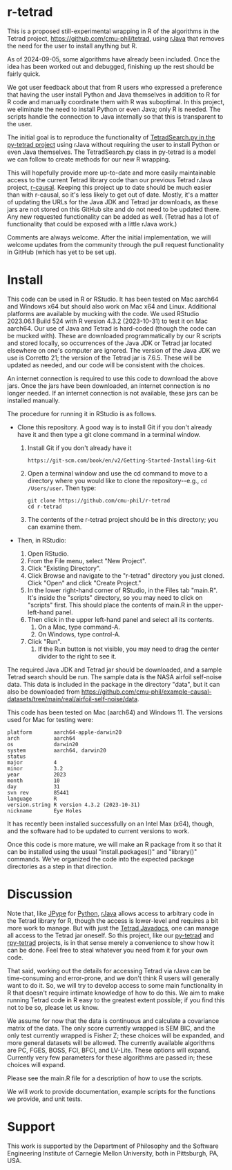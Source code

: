 # r-tetrad

This is a proposed still-experimental wrapping in R of the algorithms in the Tetrad project, https://github.com/cmu-phil/tetrad, using [rJava](https://rdrr.io/cran/rJava/man/) that removes the need for the user to install anything but R.

As of 2024-09-05, some algorithms have already been included. Once the idea has been worked out and debugged, finishing up the rest should be fairly quick.

We got user feedback about that from R users who expressed a preference that having the user install Python and Java themselves in addition to R for R code and manually coordinate them with R was suboptimal. In this project, we eliminate the need to install Python or even Java; only R is needed. The scripts handle the connection to Java internally so that this is transparent to the user. 

The initial goal is to reproduce the functionality of [TetradSearch.py in the py-tetrad project](https://github.com/cmu-phil/py-tetrad/blob/main/pytetrad/tools/TetradSearch.py) using rJava without requiring the user to install Python or even Java themselves. The TetradSearch.py class in py-tetrad is a model we can follow to create methods for our new R wrapping.

This will hopefully provide more up-to-date and more easily maintainable access to the current Tetrad library code than our previous Tetrad rJava project, [r-causal](https://github.com/bd2kccd/r-causal). Keeping this project up to date should be much easier than with r-causal, so it's less likely to get out of date. Mostly, it's a matter of updating the URLs for the Java JDK and Tetrad jar downloads, as these jars are not stored on this GitHub site and do not need to be updated there. Any new requested functionality can be added as well. (Tetrad has a lot of functionality that could be exposed with a little rJava work.)

Comments are always welcome. After the initial implementation, we will welcome updates from the community through the pull request functionality in GitHub (which has yet to be set up).

# Install

This code can be used in R or RStudio. It has been tested on Mac aarch64 and Windows x64 but should also work on Mac x64 and Linux. Additional platforms are available by mucking with the code. We used RStudio 2023.06.1 Build 524 with R version 4.3.2 (2023-10-31) to test it on Mac aarch64. Our use of Java and Tetrad is hard-coded (though the code can be mucked with). These are downloaded programmatically by our R scripts and stored locally, so occurrences of the Java JDK or Tetrad jar located elsewhere on one's computer are ignored. The version of the Java JDK we use is Corretto 21; the version of the Tetrad jar is 7.6.5. These will be updated as needed, and our code will be consistent with the choices.

An internet connection is required to use this code to download the above jars. Once the jars have been downloaded, an internet connection is no longer needed. If an internet connection is not available, these jars can be installed manually.

The procedure for running it in RStudio is as follows.

* Clone this repository. A good way is to install Git if you don't already have it and then type a git clone command in a terminal window.
    1. Install Git if you don't already have it
        ```
        https://git-scm.com/book/en/v2/Getting-Started-Installing-Git
        ```
    1. Open a terminal window and use the cd command to move to a directory where you would like to clone the repository--e.g., `cd /Users/user`. Then type:
       ```
       git clone https://github.com/cmu-phil/r-tetrad
       cd r-tetrad
       ```
    1. The contents of the r-tetrad project should be in this directory; you can examine them.

* Then, in RStudio:
    1. Open RStudio.
    1. From the File menu, select "New Project".
    1. Click "Existing Directory".
    1. Click Browse and navigate to the "r-tetrad" directory you just cloned. Click "Open" and click "Create Project."
    1. In the lower right-hand corner of RStudio, in the Files tab "main.R". It's inside the "scripts" directory, so you may need to click on "scripts" first. This should place the contents of main.R in the upper-left-hand panel.
    1. Then click in the upper left-hand panel and select all its contents.
        1. On a Mac, type command-A.
        2. On Windows, type control-A.
    1. Click "Run".
        1. If the Run button is not visible, you may need to drag the center divider to the right to see it.

The required Java JDK and Tetrad jar should be downloaded, and a sample Tetrad search should be run. The sample data is the NASA airfoil self-noise data. This data is included in the package in the directory "data", but it can also be downloaded from https://github.com/cmu-phil/example-causal-datasets/tree/main/real/airfoil-self-noise/data.

This code has been tested on Mac (aarch64) and Windows 11. The versions used for Mac for testing were:

```
platform       aarch64-apple-darwin20      
arch           aarch64                     
os             darwin20                    
system         aarch64, darwin20           
status                                     
major          4                           
minor          3.2                         
year           2023                        
month          10                          
day            31                          
svn rev        85441                       
language       R                           
version.string R version 4.3.2 (2023-10-31)
nickname       Eye Holes
```

It has recently been installed successfully on an Intel Max (x64), though, and the software had to be updated to current versions to work.

Once this code is more mature, we will make an R package from it so that it can be installed using the usual "install.packages()" and "library()" commands. We've organized the code into the expected package directories as a step in that direction.

# Discussion

Note that, like [JPype](https://jpype.readthedocs.io/en/latest/) for [Python](https://docs.python.org/3/), [rJava](https://rdrr.io/cran/rJava/man/) allows  access to arbitrary code in the Tetrad library for R, though the access is lower-level and requires a bit more work to manage. But with just the [Tetrad Javadocs](https://www.phil.cmu.edu/tetrad-javadocs/7.6.5/), one can manage all access to the Tetrad jar oneself. So this project, like our [py-tetrad](https://github.com/cmu-phil/py-tetrad) and [rpy-tetrad](https://github.com/cmu-phil/py-tetrad/tree/main/pytetrad/R) projects, is in that sense merely a convenience to show how it can be done. Feel free to steal whatever you need from it for your own code.

That said, working out the details for accessing Tetrad via rJava can be time-consuming and error-prone, and we don't think R users will generally want to do it. So, we will try to develop access to some main functionality in R that doesn't require intimate knowledge of how to do this. We aim to make running Tetrad code in R easy to the greatest extent possible; if you find this not to be so, please let us know.

We assume for now that the data is continuous and calculate a covariance matrix of the data. The only score currently wrapped is SEM BIC, and the only test currently wrapped is Fisher Z; these choices will be expanded, and more general datasets will be allowed. The currently available algorithms are PC, FGES, BOSS, FCI, BFCI, and LV-Lite. These options will expand. Currently very few parameters for these algorithms are passed in; these choices will expand.

Please see the main.R file for a description of how to use the scripts.

We will work to provide documentation, example scripts for the functions we provide, and unit tests.

# Support

This work is supported by the Department of Philosophy and the Software Engineering Institute of Carnegie Mellon University, both in Pittsburgh, PA, USA.

